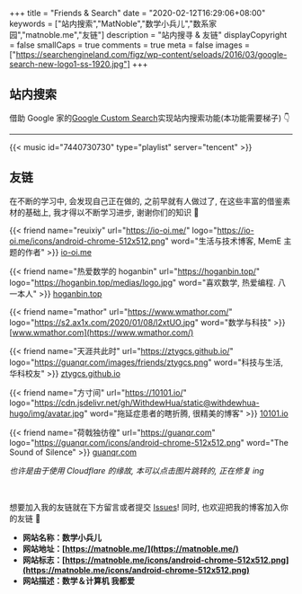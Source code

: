 +++
title = "Friends & Search"
date = "2020-02-12T16:29:06+08:00"
keywords = ["站内搜索","MatNoble","数学小兵儿","数系家园","matnoble.me","友链"]
description = "站内搜寻 & 友链"
displayCopyright = false
smallCaps = true
comments = true
meta = false
images =["https://searchengineland.com/figz/wp-content/seloads/2016/03/google-search-new-logo1-ss-1920.jpg"]
+++

## 站内搜索

借助 Google 家的[Google Custom Search](https://cse.google.com/cse/)实现站内搜索功能(本功能需要梯子) 👇

<script async src="https://cse.google.com/cse.js?cx=018071704944854801762:92uquzoxk7g"></script>
<div class="gcse-search"></div>

<hr />

{{< music id="7440730730" type="playlist" server="tencent" >}}

## 友链

在不断的学习中, 会发现自己正在做的, 之前早就有人做过了, 在这些丰富的借鉴素材的基础上, 我才得以不断学习进步, 谢谢你们的知识 🍻

{{< friend name="reuixiy" url="https://io-oi.me/" logo="https://io-oi.me/icons/android-chrome-512x512.png" word="生活与技术博客, MemE 主题的作者" >}}
[io-oi.me](https://io-oi.me/)

{{< friend name="热爱数学的 hoganbin" url="https://hoganbin.top/" logo="https://hoganbin.top/medias/logo.jpg" word="喜欢数学, 热爱编程. 八一本人" >}}
[hoganbin.top](https://hoganbin.top/)

{{< friend name="mathor" url="https://www.wmathor.com/" logo="https://s2.ax1x.com/2020/01/08/l2xtUO.jpg" word="数学与科技" >}}
[www.wmathor.com](https://www.wmathor.com/)

{{< friend name="天涯共此时" url="https://ztygcs.github.io/" logo="https://guanqr.com/images/friends/ztygcs.png" word="科技与生活, 华科校友" >}}
[ztygcs.github.io](https://ztygcs.github.io/)

{{< friend name="方寸间" url="https://10101.io/" logo="https://cdn.jsdelivr.net/gh/WithdewHua/static@withdewhua-hugo/img/avatar.jpg" word="拖延症患者的瞎折腾, 很精美的博客" >}}
[10101.io](https://10101.io/)

{{< friend name="荷戟独彷徨" url="https://guanqr.com" logo="https://guanqr.com/icons/android-chrome-512x512.png" word="The Sound of Silence" >}}
[guanqr.com](https://guanqr.com/)

*也许是由于使用 Cloudflare 的缘故, 本可以点击图片跳转的, 正在修复 ing* 

<br />

想要加入我的友链就在下方留言或者提交 [Issues](https://github.com/MatNoble/matnoble.github.io/issues/1)! 同时, 也欢迎把我的博客加入你的友链 🤗

<div class="mytag">
<p style="margin:5px"><b>  

  - 网站名称：数学小兵儿  
  - 网站地址：[https://matnoble.me/](https://matnoble.me/)  
  - 网站标志：[https://matnoble.me/icons/android-chrome-512x512.png](https://matnoble.me/icons/android-chrome-512x512.png)  
  - 网站描述：数学＆计算机 我都爱
</b>
</p>
</div>
